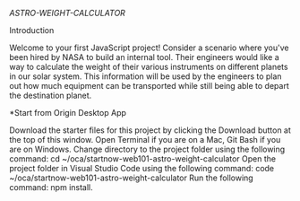 
*ASTRO-WEIGHT-CALCULATOR*

Introduction

Welcome to your first JavaScript project!
Consider a scenario where you've been hired by NASA to build an internal tool. Their engineers would like a way to calculate the weight of their various instruments on different planets in our solar system.
This information will be used by the engineers to plan out how much equipment can be transported while still being able to depart the destination planet.

*Start from Origin Desktop App

Download the starter files for this project by clicking the Download button at the top of this window.
Open Terminal if you are on a Mac, Git Bash if you are on Windows.
Change directory to the project folder using the following command: cd ~/oca/startnow-web101-astro-weight-calculator
Open the project folder in Visual Studio Code using the following command: code ~/oca/startnow-web101-astro-weight-calculator
Run the following command: npm install.
